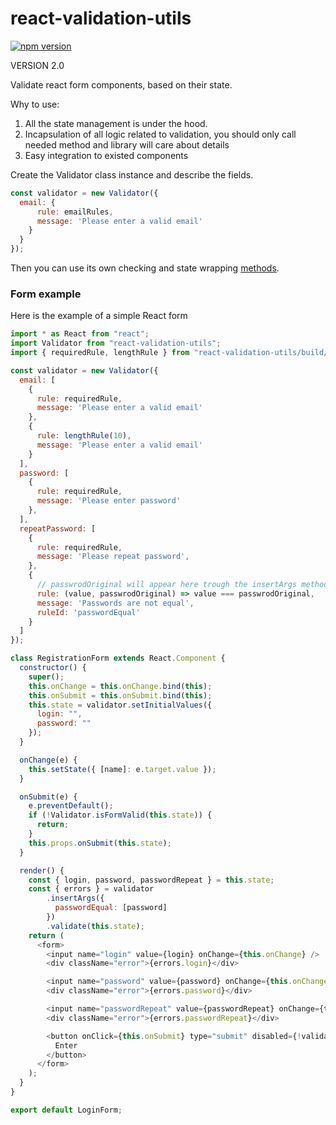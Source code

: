 # react-validation-utils

[![npm version](https://badge.fury.io/js/react-validation-utils.svg)](https://badge.fury.io/js/react-validation-utils)

VERSION 2.0

Validate react form components, based on their state.

Why to use:

1. All the state management is under the hood.
2. Incapsulation of all logic related to validation,
   you should only call needed method and library will care about details
3. Easy integration to existed components

Create the Validator class instance and describe the fields.

```js
const validator = new Validator({
  email: {
      rule: emailRules,
      message: 'Please enter a valid email'
    }
  }
});
```

Then you can use its own checking and state wrapping [methods](#api).

### Form example

Here is the example of a simple React form

```js
import * as React from "react";
import Validator from "react-validation-utils";
import { requiredRule, lengthRule } from "react-validation-utils/build/rules";

const validator = new Validator({
  email: [
    {
      rule: requiredRule,
      message: 'Please enter a valid email'
    },
    {
      rule: lengthRule(10),
      message: 'Please enter a valid email'
    }
  ],
  password: [
    {
      rule: requiredRule,
      message: 'Please enter password'
    },
  ],
  repeatPassword: [
    {
      rule: requiredRule,
      message: 'Please repeat password',
    },
    {
      // passwrodOriginal will appear here trough the insertArgs method
      rule: (value, passwrodOriginal) => value === passwrodOriginal,
      message: 'Passwords are not equal',
      ruleId: 'passwordEqual'
    }
  ]
});

class RegistrationForm extends React.Component {
  constructor() {
    super();
    this.onChange = this.onChange.bind(this);
    this.onSubmit = this.onSubmit.bind(this);
    this.state = validator.setInitialValues({
      login: "",
      password: ""
    });
  }

  onChange(e) {
    this.setState({ [name]: e.target.value });
  }

  onSubmit(e) {
    e.preventDefault();
    if (!Validator.isFormValid(this.state)) {
      return;
    }
    this.props.onSubmit(this.state);
  }

  render() {
    const { login, password, passwordRepeat } = this.state;
    const { errors } = validator
        .insertArgs({
          passwordEqual: [password]
        })
        .validate(this.state);
    return (
      <form>
        <input name="login" value={login} onChange={this.onChange} />
        <div className="error">{errors.login}</div>

        <input name="password" value={password} onChange={this.onChange} />
        <div className="error">{errors.password}</div>

        <input name="passwordRepeat" value={passwordRepeat} onChange={this.onChange} />
        <div className="error">{errors.passwordRepeat}</div>

        <button onClick={this.onSubmit} type="submit" disabled={!validator.isFormValid()} >
          Enter
        </button>
      </form>
    );
  }
}

export default LoginForm;
```
